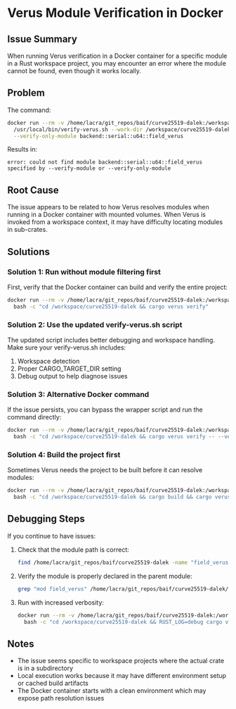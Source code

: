 # Verus Module Verification in Docker

## Issue Summary

When running Verus verification in a Docker container for a specific module in a Rust workspace project, you may encounter an error where the module cannot be found, even though it works locally.

## Problem

The command:
```bash
docker run --rm -v /home/lacra/git_repos/baif/curve25519-dalek:/workspace verus-verifier-prerelease \
  /usr/local/bin/verify-verus.sh --work-dir /workspace/curve25519-dalek \
  --verify-only-module backend::serial::u64::field_verus
```

Results in:
```
error: could not find module backend::serial::u64::field_verus specified by --verify-module or --verify-only-module
```

## Root Cause

The issue appears to be related to how Verus resolves modules when running in a Docker container with mounted volumes. When Verus is invoked from a workspace context, it may have difficulty locating modules in sub-crates.

## Solutions

### Solution 1: Run without module filtering first

First, verify that the Docker container can build and verify the entire project:

```bash
docker run --rm -v /home/lacra/git_repos/baif/curve25519-dalek:/workspace verus-verifier-prerelease \
  bash -c "cd /workspace/curve25519-dalek && cargo verus verify"
```

### Solution 2: Use the updated verify-verus.sh script

The updated script includes better debugging and workspace handling. Make sure your verify-verus.sh includes:

1. Workspace detection
2. Proper CARGO_TARGET_DIR setting
3. Debug output to help diagnose issues

### Solution 3: Alternative Docker command

If the issue persists, you can bypass the wrapper script and run the command directly:

```bash
docker run --rm -v /home/lacra/git_repos/baif/curve25519-dalek:/workspace verus-verifier-prerelease \
  bash -c "cd /workspace/curve25519-dalek && cargo verus verify -- --verify-only-module backend::serial::u64::field_verus"
```

### Solution 4: Build the project first

Sometimes Verus needs the project to be built before it can resolve modules:

```bash
docker run --rm -v /home/lacra/git_repos/baif/curve25519-dalek:/workspace verus-verifier-prerelease \
  bash -c "cd /workspace/curve25519-dalek && cargo build && cargo verus verify -- --verify-only-module backend::serial::u64::field_verus"
```

## Debugging Steps

If you continue to have issues:

1. Check that the module path is correct:
   ```bash
   find /home/lacra/git_repos/baif/curve25519-dalek -name "field_verus.rs"
   ```

2. Verify the module is properly declared in the parent module:
   ```bash
   grep "mod field_verus" /home/lacra/git_repos/baif/curve25519-dalek/curve25519-dalek/src/backend/serial/u64/mod.rs
   ```

3. Run with increased verbosity:
   ```bash
   docker run --rm -v /home/lacra/git_repos/baif/curve25519-dalek:/workspace verus-verifier-prerelease \
     bash -c "cd /workspace/curve25519-dalek && RUST_LOG=debug cargo verus verify -- --verify-only-module backend::serial::u64::field_verus"
   ```

## Notes

- The issue seems specific to workspace projects where the actual crate is in a subdirectory
- Local execution works because it may have different environment setup or cached build artifacts
- The Docker container starts with a clean environment which may expose path resolution issues
